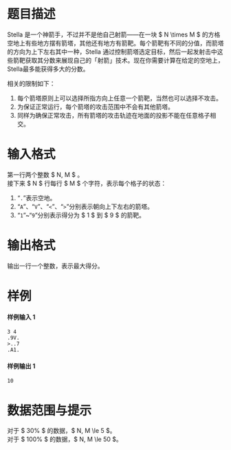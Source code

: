 
# 题目描述

Stella 是一个神箭手，不过并不是他自己射箭——在一块 $ N \times M $ 的方格空地上有些地方摆有箭塔，其他还有地方有箭靶。每个箭靶有不同的分值，而箭塔的方向为上下左右其中一种，Stella 通过控制箭塔选定目标，然后一起发射击中这些箭靶获取其分数来展现自己的「射箭」技术。现在你需要计算在给定的空地上，Stella最多能获得多大的分数。

相关的限制如下：

1. 每个箭塔原则上可以选择所指方向上任意一个箭靶，当然也可以选择不攻击。
2. 为保证正常运行，每个箭塔的攻击范围中不会有其他箭塔。
3. 同样为确保正常攻击，所有箭塔的攻击轨迹在地面的投影不能在任意格子相交。

# 输入格式

第一行两个整数 $ N, M $ 。  
接下来 $ N $ 行每行 $ M $ 个字符，表示每个格子的状态：  
1. “``.``”表示空地。
2. “``A``”、“``V``”、“``<``”、“``>``”分别表示朝向上下左右的箭塔。
3. “``1``”~“``9``”分别表示得分为 $ 1 $ 到 $ 9 $ 的箭靶。

# 输出格式

输出一行一个整数，表示最大得分。

# 样例

#### 样例输入 1
```plain
3 4
.9V.
>..7
.A1.
```
#### 样例输出 1
```plain
10
```

# 数据范围与提示

对于 $ 30\% $ 的数据，$ N, M \le 5 $。  
对于 $ 100\% $ 的数据，$ N, M \le 50 $。

